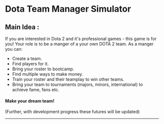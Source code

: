 # Dota Team Manager Simulator

## Main Idea :

If you are interested in Dota 2 and it's professional games - this game is for you!
Your role is to be a manger of a your own DOTA 2 team. As a manger you can:

* Create a team.
* Find players for it.
* Bring your roster to bootcamp.
* Find multiple ways to make money.
* Train your roster and their teamplay to win other teams.
* Bring your team to tournaments (majors, minors, international) to achieve fame, fans etc.


#### Make your dream team!

(Further, with development progress these futures will be updated)
___